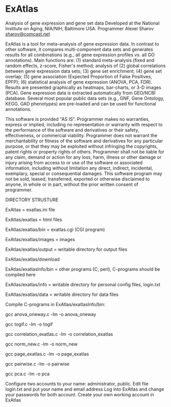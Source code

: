 # ExAtlas
Analysis of gene expression and gene set data
Developed at the National Institute on Aging, NIA/NIH, Baltimore USA.
Programmer Alexei Sharov sharov@comcast.net

ExAtlas is a tool for meta-analysis of gene expression data. In contrast to other software, it compares multi-component data sets and generates results for all combinations (e.g., all gene expression profiles vs. all GO annotations). Main functions are: (1) standard meta-analysis (fixed and random effects, z-score, Fisher's method; analysis of (2) global correlations between gene expression data sets; (3) gene set enrichment; (4) gene set overlap; (5) gene association (Expected Proportion of False Positives, EPFP); (6) statistical analysis of gene expression (ANOVA, PCA, FDR). Results are presented graphically as heatmaps, bar-charts, or 3-D images (PCA). Gene expression data is extracted automatically from GEO/NCBI database. Several most popular public data sets (e.g., GNF, Gene Ontology, KEGG, GAD phenotypes) are pre-loaded and can be used for functional annotations.

This software is provided "AS IS".  Programmer makes no warranties, express or implied, including no representation or warranty with respect to
the performance of the software and derivatives or their safety, effectiveness, or commercial viability. Programmer does not warrant the
merchantability or fitness of the software and derivatives for any particular purpose, or that they may be exploited without infringing
the copyrights, patent rights or property rights of others. Programmer shall not be liable for any claim, demand or action for any loss, harm,
illness or other damage or injury arising from access to or use of the software or associated information, including without limitation any
direct, indirect, incidental, exemplary, special or consequential damages. This software program may not be sold, leased, transferred, exported
or otherwise disclaimed to anyone, in whole or in part, without the prior written consent of programmer.

DIRECTORY STRUSTURE

ExAtlas = exatlas.ini file

ExAtlas/exatlas = html files

ExAtlas/exatlas/bin = exatlas.cgi (CGI program)

ExAtlas/exatlas/images = images

ExAtlas/exatlas/output = writable directory for output files

ExAtlas/exatlas/download

ExAtlas/exatlasInfo/bin = other programs (C, perl), C-programs should be compiled here

ExAtlas/exatlas/info = writable directory for personal config files, login.txt

ExAtlas/exatlas/data = writable directory for data files

Compile C-programs in ExAtlas/exatlasInfo/bin:

gcc anova_oneway.c -lm -o anova_oneway

gcc togif.c -lm -o togif

gcc correlation_exatlas.c -lm -o correlation_exatlas

gcc norm_new.c -lm -o norm_new

gcc page_exatlas.c -lm -o page_exatlas

gcc pairwise.c -lm -o pairwise

gcc pca.c -lm -o pca

Configure two accounts to your name: administrator, public. Edit file login.txt and put your name and email address
Log into ExAtlas and change your passwords for both account. Create your own working account in ExAtlas
